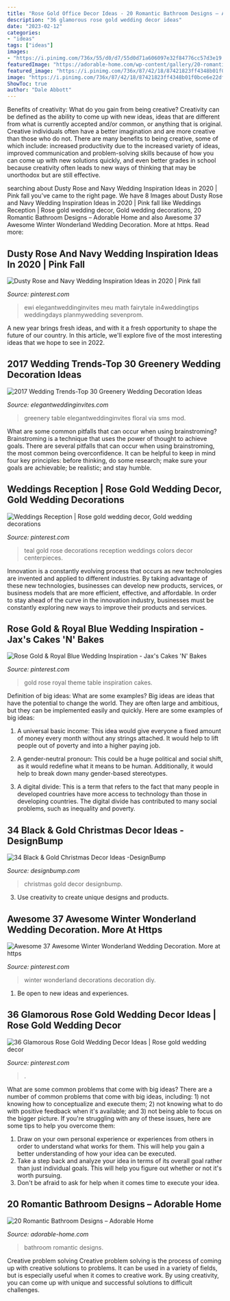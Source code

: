 ```yaml
---
title: "Rose Gold Office Decor Ideas - 20 Romantic Bathroom Designs – Adorable Home"
description: "36 glamorous rose gold wedding decor ideas"
date: "2023-02-12"
categories:
- "ideas"
tags: ["ideas"]
images:
- "https://i.pinimg.com/736x/55/d0/d7/55d0d71a606097e32f84776cc57d3e19.jpg"
featuredImage: "https://adorable-home.com/wp-content/gallery/20-romantic-bathroom-designs/20-romantic-bathroom-designs-13.jpg"
featured_image: "https://i.pinimg.com/736x/87/42/18/87421823ff4348b01f0bce6e22df44cd.jpg"
image: "https://i.pinimg.com/736x/87/42/18/87421823ff4348b01f0bce6e22df44cd.jpg"
ShowToc: true
author: "Dale Abbott"
---
```



Benefits of creativity: What do you gain from being creative?
Creativity can be defined as the ability to come up with new ideas, ideas that are different from what is currently accepted and/or common, or anything that is original. Creative individuals often have a better imagination and are more creative than those who do not. There are many benefits to being creative, some of which include: increased productivity due to the increased variety of ideas, improved communication and problem-solving skills because of how you can come up with new solutions quickly, and even better grades in school because creativity often leads to new ways of thinking that may be unorthodox but are still effective.

	

		
searching about Dusty Rose and Navy Wedding Inspiration Ideas in 2020 | Pink fall you've came to the right page. We have 8 Images about Dusty Rose and Navy Wedding Inspiration Ideas in 2020 | Pink fall like Weddings Reception | Rose gold wedding decor, Gold wedding decorations, 20 Romantic Bathroom Designs – Adorable Home and also Awesome 37 Awesome Winter Wonderland Wedding Decoration. More at https. Read more:
		
    
## Dusty Rose And Navy Wedding Inspiration Ideas In 2020 | Pink Fall

<img loading=lazy src="https://i.pinimg.com/736x/87/42/18/87421823ff4348b01f0bce6e22df44cd.jpg" onerror="this.onerror=null;this.src='https://tse1.mm.bing.net/th?id=OIP.rGsL4TCxAoLWciBCz0rYdQHaNo&amp;pid=15.1';" alt="Dusty Rose and Navy Wedding Inspiration Ideas in 2020 | Pink fall">

_Source: pinterest.com_

>ewi elegantweddinginvites meu math fairytale in4weddingtips weddingdays planmywedding sevenprom. 

	

A new year brings fresh ideas, and with it a fresh opportunity to shape the future of our country.  In this article, we'll explore five of the most interesting ideas that we hope to see in 2022. 

    
## 2017 Wedding Trends-Top 30 Greenery Wedding Decoration Ideas

<img loading=lazy src="https://www.elegantweddinginvites.com/wedding-blog/wp-content/uploads/2016/08/2017-trending-elegant-wedding-centerpiece-ideas-with-white-and-green-floral.jpg" onerror="this.onerror=null;this.src='https://tse4.mm.bing.net/th?id=OIP.1fKYHk1LuCvS87OlGrqyLwHaLH&amp;pid=15.1';" alt="2017 Wedding Trends-Top 30 Greenery Wedding Decoration Ideas">

_Source: elegantweddinginvites.com_

>greenery table elegantweddinginvites floral via sms mod. 

	

What are some common pitfalls that can occur when using brainstroming?
Brainstroming is a technique that uses the power of thought to achieve goals. There are several pitfalls that can occur when using brainstroming, the most common being overconfidence. It can be helpful to keep in mind four key principles: before thinking, do some research; make sure your goals are achievable; be realistic; and stay humble.

    
## Weddings Reception | Rose Gold Wedding Decor, Gold Wedding Decorations

<img loading=lazy src="https://i.pinimg.com/736x/4a/ef/7a/4aef7af9f9b089bcf7bfcdd9d9ff0d13.jpg" onerror="this.onerror=null;this.src='https://tse4.mm.bing.net/th?id=OIP.g87D7QM3wPknfstqxPHYxgHaLH&amp;pid=15.1';" alt="Weddings Reception | Rose gold wedding decor, Gold wedding decorations">

_Source: pinterest.com_

>teal gold rose decorations reception weddings colors decor centerpieces. 

	

Innovation is a constantly evolving process that occurs as new technologies are invented and applied to different industries. By taking advantage of these new technologies, businesses can develop new products, services, or business models that are more efficient, effective, and affordable. In order to stay ahead of the curve in the innovation industry, businesses must be constantly exploring new ways to improve their products and services.

    
## Rose Gold &amp; Royal Blue Wedding Inspiration - Jax&#039;s Cakes &#039;N&#039; Bakes

<img loading=lazy src="https://i.pinimg.com/736x/55/d0/d7/55d0d71a606097e32f84776cc57d3e19.jpg" onerror="this.onerror=null;this.src='https://tse2.mm.bing.net/th?id=OIP.ty_pcZsF9V_Z0ZJ-9Naq0gHaJ4&amp;pid=15.1';" alt="Rose Gold &amp; Royal Blue Wedding Inspiration - Jax&#039;s Cakes &#039;N&#039; Bakes">

_Source: pinterest.com_

>gold rose royal theme table inspiration cakes. 

	

Definition of big ideas: What are some examples?
Big ideas are ideas that have the potential to change the world. They are often large and ambitious, but they can be implemented easily and quickly. Here are some examples of big ideas:
1. A universal basic income: This idea would give everyone a fixed amount of money every month without any strings attached. It would help to lift people out of poverty and into a higher paying job.

2. A gender-neutral pronoun: This could be a huge political and social shift, as it would redefine what it means to be human. Additionally, it would help to break down many gender-based stereotypes.

3. A digital divide: This is a term that refers to the fact that many people in developed countries have more access to technology than those in developing countries. The digital divide has contributed to many social problems, such as inequality and poverty.

    
## 34 Black &amp; Gold Christmas Decor Ideas -DesignBump

<img loading=lazy src="https://cdn.designbump.com/wp-content/uploads/2015/12/Glittering-Black-And-Gold-Christmas-Decor-ideas-18.jpg" onerror="this.onerror=null;this.src='https://tse1.mm.bing.net/th?id=OIP.ePC7DLpaf8SSnsKVHDSNrAHaLH&amp;pid=15.1';" alt="34 Black &amp; Gold Christmas Decor Ideas -DesignBump">

_Source: designbump.com_

>christmas gold decor designbump. 

	

3. Use creativity to create unique designs and products.

    
## Awesome 37 Awesome Winter Wonderland Wedding Decoration. More At Https

<img loading=lazy src="https://i.pinimg.com/736x/b9/9b/ad/b99bad21d284bd2fa04053e6878abf2c.jpg" onerror="this.onerror=null;this.src='https://tse2.mm.bing.net/th?id=OIP.lR2EZDPZkeyeRRYOwAF6nwHaJ3&amp;pid=15.1';" alt="Awesome 37 Awesome Winter Wonderland Wedding Decoration. More at https">

_Source: pinterest.com_

>winter wonderland decorations decoration diy. 

	

1. Be open to new ideas and experiences.

    
## 36 Glamorous Rose Gold Wedding Decor Ideas | Rose Gold Wedding Decor

<img loading=lazy src="https://i.pinimg.com/736x/3e/8d/0f/3e8d0f755cb2a33976cd37bf047a59a8.jpg" onerror="this.onerror=null;this.src='https://tse3.mm.bing.net/th?id=OIP.hDBRLiWq3KFaa-LpBLfZ8QHaLH&amp;pid=15.1';" alt="36 Glamorous Rose Gold Wedding Decor Ideas | Rose gold wedding decor">

_Source: pinterest.com_

>. 

	

What are some common problems that come with big ideas?
There are a number of common problems that come with big ideas, including: 1) not knowing how to conceptualize and execute them; 2) not knowing what to do with positive feedback when it's available; and 3) not being able to focus on the bigger picture. If you're struggling with any of these issues, here are some tips to help you overcome them: 
1) Draw on your own personal experience or experiences from others in order to understand what works for them. This will help you gain a better understanding of how your idea can be executed. 
2) Take a step back and analyze your idea in terms of its overall goal rather than just individual goals. This will help you figure out whether or not it's worth pursuing. 
3) Don't be afraid to ask for help when it comes time to execute your idea.

    
## 20 Romantic Bathroom Designs – Adorable Home

<img loading=lazy src="https://adorable-home.com/wp-content/gallery/20-romantic-bathroom-designs/20-romantic-bathroom-designs-13.jpg" onerror="this.onerror=null;this.src='https://tse1.mm.bing.net/th?id=OIP.3dWLU0IQBGVnBNU7uNTX7gHaFn&amp;pid=15.1';" alt="20 Romantic Bathroom Designs – Adorable Home">

_Source: adorable-home.com_

>bathroom romantic designs. 

	

Creative problem solving
Creative problem solving is the process of coming up with creative solutions to problems. It can be used in a variety of fields, but is especially useful when it comes to creative work. By using creativity, you can come up with unique and successful solutions to difficult challenges.

